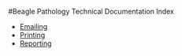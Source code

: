 #Beagle Pathology Technical Documentation Index

* [Emailing](Emailing.md)
* [Printing](Printing.md)
* [Reporting](Reporting.md)